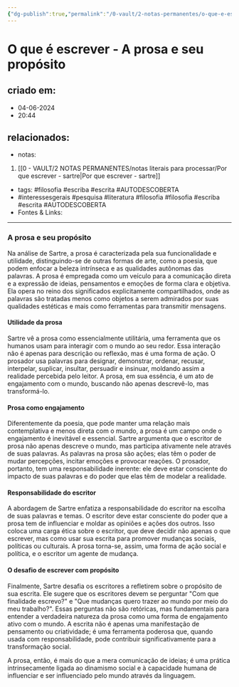 ```yaml
---
{"dg-publish":true,"permalink":"/0-vault/2-notas-permanentes/o-que-e-escrever-a-prosa-e-seu-proposito/","tags":["permanente","filosofia","escriba","escrita","AUTODESCOBERTA","interessesgerais","pesquisa","literatura"],"dgHomeLink":true,"dgShowLocalGraph":true,"dgShowFileTree":true,"dgEnableSearch":true,"noteIcon":""}
---
```


# O que é escrever - A prosa e seu propósito

## criado em: 
- 04-06-2024
- 20:44
## relacionados:
- notas:
1. [[0 - VAULT/2 NOTAS PERMANENTES/notas literais para processar/Por que escrever - sartre\|Por que escrever - sartre]]
- tags: #filosofia #escriba #escrita #AUTODESCOBERTA 
- #interessesgerais #pesquisa #literatura #filosofia #filosofia #escriba #escrita #AUTODESCOBERTA 
- Fontes & Links: 
---
### A prosa e seu propósito

Na análise de Sartre, a prosa é caracterizada pela sua funcionalidade e utilidade, distinguindo-se de outras formas de arte, como a poesia, que podem enfocar a beleza intrínseca e as qualidades autônomas das palavras. A prosa é empregada como um veículo para a comunicação direta e a expressão de ideias, pensamentos e emoções de forma clara e objetiva. Ela opera no reino dos significados explicitamente compartilhados, onde as palavras são tratadas menos como objetos a serem admirados por suas qualidades estéticas e mais como ferramentas para transmitir mensagens.

#### Utilidade da prosa
Sartre vê a prosa como essencialmente utilitária, uma ferramenta que os humanos usam para interagir com o mundo ao seu redor. Essa interação não é apenas para descrição ou reflexão, mas é uma forma de ação. O prosador usa palavras para designar, demonstrar, ordenar, recusar, interpelar, suplicar, insultar, persuadir e insinuar, moldando assim a realidade percebida pelo leitor. A prosa, em sua essência, é um ato de engajamento com o mundo, buscando não apenas descrevê-lo, mas transformá-lo.

#### Prosa como engajamento
Diferentemente da poesia, que pode manter uma relação mais contemplativa e menos direta com o mundo, a prosa é um campo onde o engajamento é inevitável e essencial. Sartre argumenta que o escritor de prosa não apenas descreve o mundo, mas participa ativamente nele através de suas palavras. As palavras na prosa são ações; elas têm o poder de mudar percepções, incitar emoções e provocar reações. O prosador, portanto, tem uma responsabilidade inerente: ele deve estar consciente do impacto de suas palavras e do poder que elas têm de modelar a realidade.

#### Responsabilidade do escritor
A abordagem de Sartre enfatiza a responsabilidade do escritor na escolha de suas palavras e temas. O escritor deve estar consciente do poder que a prosa tem de influenciar e moldar as opiniões e ações dos outros. Isso coloca uma carga ética sobre o escritor, que deve decidir não apenas o que escrever, mas como usar sua escrita para promover mudanças sociais, políticas ou culturais. A prosa torna-se, assim, uma forma de ação social e política, e o escritor um agente de mudança.

#### O desafio de escrever com propósito
Finalmente, Sartre desafia os escritores a refletirem sobre o propósito de sua escrita. Ele sugere que os escritores devem se perguntar "Com que finalidade escrevo?" e "Que mudanças quero trazer ao mundo por meio do meu trabalho?". Essas perguntas não são retóricas, mas fundamentais para entender a verdadeira natureza da prosa como uma forma de engajamento ativo com o mundo. A escrita não é apenas uma manifestação de pensamento ou criatividade; é uma ferramenta poderosa que, quando usada com responsabilidade, pode contribuir significativamente para a transformação social.

A prosa, então, é mais do que a mera comunicação de ideias; é uma prática intrinsecamente ligada ao dinamismo social e à capacidade humana de influenciar e ser influenciado pelo mundo através da linguagem.